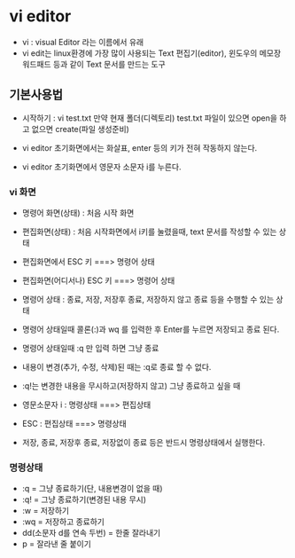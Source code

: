 # vi editor
* vi : visual Editor 라는 이름에서 유래
* vi edit는 linux환경에 가장 많이 사용되는 Text 편집기(editor),
윈도우의 메모장 워드패드 등과 같이 Text 문서를 만드는 도구

## 기본사용법
* 시작하기 : vi test.txt
  만약 현재 폴더(디렉토리) test.txt 파일이 있으면 open을 하고
  없으면 create(파일 생성준비)  

* vi editor 초기화면에서는 화살표, enter 등의 키가 전혀 작동하지 않는다.

* vi editor 초기화면에서 영문자 소문자 i를 누른다.

### vi 화면
* 명령어 화면(상태) : 처음 시작 화면
* 편집화면(상태) : 처음 시작화면에서 i키를 눌렸을때, text 문서를 작성할 수 있는 상태
* 편집화면에서 ESC 키 ===> 명령어 상태

* 편집화면(어디서나) ESC 키 ===> 명령어 상태
* 명령어 상태 : 종료, 저장, 저장후 종료, 저장하지 않고 종료 등을 수행할 수 있는 상태

* 명령어 상태일때 콜론(:)과 wq 를 입력한 후 Enter를 누르면 저장되고 종료 된다.
* 명령어 상태일때 :q 만 입력 하면 그냥 종료
* 내용이 변경(추가, 수정, 삭제)된 때는 :q로 종료 할 수 없다.

* :q!는 변경한 내용을 무시하고(저장하지 않고) 그냥 종료하고 싶을 때

* 영문소문자 i : 명령상태 ===> 편집상태
* ESC : 편집상태 ===> 명령상태
* 저장, 종료, 저장후 종료, 저장없이 종료 등은 반드시 명령상태에서 실행한다.

### 명령상태

* :q = 그냥 종료하기(단, 내용변경이 없을 때)
* :q! =  그냥 종료하기(변경된 내용 무시)
* :w = 저장하기
* :wq = 저장하고 종료하기
* dd(소문자 d를 연속 두번) = 한줄 잘라내기
* p = 잘라낸 줄 붙이기
